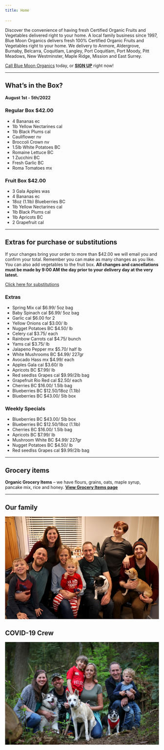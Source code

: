 ```yaml
---
title: Home

---
```

Discover the convenience of having fresh Certified Organic Fruits and Vegetables delivered right to your home. A local family business since 1997, Blue Moon Organics delivers fresh 100% Certified Organic Fruits and Vegetables right to your home. We delivery to Anmore, Aldergrove, Burnaby, Belcarra, Coquitlam, Langley, Port Coquitlam, Port Moody, Pitt Meadows, New Westminster, Maple Ridge, Mission and East Surrey.

[Call Blue Moon Organics](/contact) today, or [**SIGN UP**](/sign-up) right now!

***

## What’s in the Box?

#### **August 1st - 5th/2022**

### Regular Box $42.00

* 4 Bananas  ec
* 1lb Yellow Nectarines cal
* 1lb Black Plums  cal
* Cauliflower  nv
* Broccoli Crown  nv
* 1.5lb White Potatoes  BC
* Romaine Lettuce  BC
* 1 Zucchini  BC
* Fresh Garlic  BC
* Roma Tomatoes  mx

### Fruit Box $42.00

* 3 Gala Apples  was
* 4 Bananas  ec
* 18oz (1.1lb) Blueberries  BC
* 1lb Yellow Nectarines  cal
* 1lb Black Plums  cal
* 1lb Apricots  BC
* 2 Grapefruit  cal

***

## Extras for purchase or substitutions

If your changes bring your order to more than $42.00 we will email you and confirm your total. Remember you can make as many changes as you like. You can also add vegetables to the fruit box. **All changes and cancellations must be made by 9:00 AM the day prior to your delivery day at the very latest.**

[Click here for substitutions](/substitutions "Click here for substitutions")

### Extras

* Spring Mix  cal   $6.99/ 5oz bag
* Baby Spinach cal   $6.99/ 5oz bag
* Garlic  cal   $6.00 for 2
* Yellow Onions  cal   $3.00/ lb
* Nugget Potatoes  BC  $4.50/ lb
* Celery  cal  $3.75/ each
* Rainbow Carrots  cal  $4.75/ bunch
* Yams  cal   $3.75/ lb
* Jalapeno Pepper  mx  $5.70/ half lb
* White Mushrooms BC  $4.99/ 227gr
* Avocado Hass mx  $4.99/ each
* Apples Gala  cal   $3.60/ lb
* Apricots  BC   $7.99/ lb
* Red seedlss Grapes cal  $9.99/2lb bag
* Grapefruit Rio Red  cal  $2.50/ each
* Cherries  BC   $16.00/ 1.5lb bag
* Blueberries  BC   $12.50/18oz (1.1lb)
* Blueberries  BC  $43.00/ 5lb box

### Weekly Specials

* Blueberries BC  $43.00/ 5lb box
* Blueberries BC  $12.50/18oz (1.1lb)
* Cherries BC  $16.00/ 1.5lb bag
* Apricots BC  $7.99/ lb
* Mushroom White BC  $4.99/ 227gr
* Nugget Potatoes BC  $4.50/ lb
* Red seedlss Grapes cal  $9.99/2lb bag

***

## Grocery items

**Organic Grocery Items** – we have flours, grains, oats, maple syrup, pancake mix, rice and honey. [**View Grocery Items page**](/groceries)

***

## Our family

![Our family.](./uploads/IMG_1376-copy.jpg "Our family")

## COVID-19 Crew

![COVID-19 crew.](./uploads/covid.jpg "COVID-19 crew")